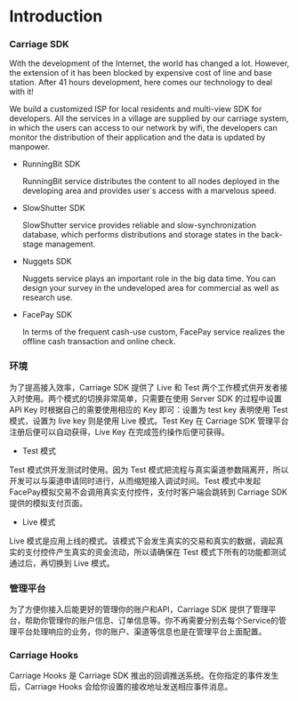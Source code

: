 # Introduction

### Carriage SDK


With the development of the Internet, the world has changed a lot. However, the extension of it has been blocked by expensive cost of line and base station. After 41 hours development, here comes our technology to deal with it!
We build a customized ISP for local residents and multi-view SDK for developers. All the services in a village are supplied by our carriage system, in which the users can access to our network by wifi, the developers can monitor the distribution of their application and the data is updated by manpower.
* RunningBit SDK
	RunningBit service distributes the content to all nodes deployed in the developing area and provides user`s access with a marvelous speed.
	
* SlowShutter SDK

	SlowShutter service provides reliable and slow-synchronization database, which performs distributions and storage states in the back-stage management.
	
* Nuggets SDK

	Nuggets service plays an important role in the big data time. You can design your survey in the undeveloped area for commercial as well as research use.

* FacePay SDK

	In terms of the frequent cash-use custom, FacePay service realizes the offline cash transaction and online check.
	
### 环境

为了提高接入效率，Carriage SDK 提供了 Live 和 Test 两个工作模式供开发者接入时使用。两个模式的切换非常简单，只需要在使用 Server SDK 的过程中设置 API Key 时根据自己的需要使用相应的 Key 即可：设置为 test key 表明使用 Test 模式，设置为 live key 则是使用 Live 模式。Test Key 在 Carriage SDK 管理平台注册后便可以自动获得，Live Key 在完成签约操作后便可获得。

* Test 模式

Test 模式供开发测试时使用。因为 Test 模式把流程与真实渠道参数隔离开，所以开发可以与渠道申请同时进行，从而缩短接入调试时间。Test 模式中发起FacePay模拟交易不会调用真实支付控件，支付时客户端会跳转到 Carriage SDK 提供的模拟支付页面。

* Live 模式

Live 模式是应用上线的模式。该模式下会发生真实的交易和真实的数据，调起真实的支付控件产生真实的资金流动，所以请确保在 Test 模式下所有的功能都测试通过后，再切换到 Live 模式。

### 管理平台

为了方便你接入后能更好的管理你的账户和API，Carriage SDK 提供了管理平台，帮助你管理你的账户信息、订单信息等。你不再需要分别去每个Service的管理平台处理响应的业务，你的账户、渠道等信息也是在管理平台上面配置。

### Carriage Hooks

Carriage Hooks 是 Carriage SDK 推出的回调推送系统。在你指定的事件发生后，Carriage Hooks 会给你设置的接收地址发送相应事件消息。
